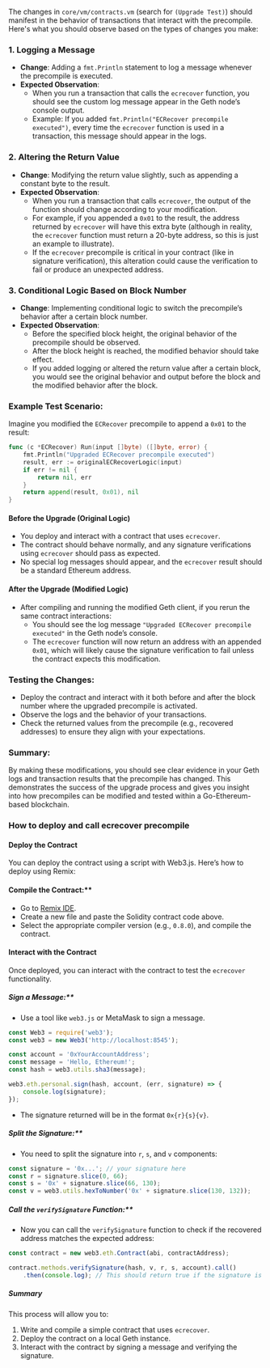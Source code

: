 The changes in `core/vm/contracts.vm` (search for `(Upgrade Test)`) should manifest in the behavior of transactions that interact with the precompile. Here's what you should observe based on the types of changes you make:

### 1. **Logging a Message**
   - **Change**: Adding a `fmt.Println` statement to log a message whenever the precompile is executed.
   - **Expected Observation**:
     - When you run a transaction that calls the `ecrecover` function, you should see the custom log message appear in the Geth node’s console output.
     - Example: If you added `fmt.Println("ECRecover precompile executed")`, every time the `ecrecover` function is used in a transaction, this message should appear in the logs.

### 2. **Altering the Return Value**
   - **Change**: Modifying the return value slightly, such as appending a constant byte to the result.
   - **Expected Observation**:
     - When you run a transaction that calls `ecrecover`, the output of the function should change according to your modification.
     - For example, if you appended a `0x01` to the result, the address returned by `ecrecover` will have this extra byte (although in reality, the `ecrecover` function must return a 20-byte address, so this is just an example to illustrate).
     - If the `ecrecover` precompile is critical in your contract (like in signature verification), this alteration could cause the verification to fail or produce an unexpected address.

### 3. **Conditional Logic Based on Block Number**
   - **Change**: Implementing conditional logic to switch the precompile’s behavior after a certain block number.
   - **Expected Observation**:
     - Before the specified block height, the original behavior of the precompile should be observed.
     - After the block height is reached, the modified behavior should take effect.
     - If you added logging or altered the return value after a certain block, you would see the original behavior and output before the block and the modified behavior after the block.

### Example Test Scenario:

Imagine you modified the `ECRecover` precompile to append a `0x01` to the result:

```go
func (c *ECRecover) Run(input []byte) ([]byte, error) {
    fmt.Println("Upgraded ECRecover precompile executed")
    result, err := originalECRecoverLogic(input)
    if err != nil {
        return nil, err
    }
    return append(result, 0x01), nil
}
```

#### **Before the Upgrade (Original Logic)**
- You deploy and interact with a contract that uses `ecrecover`.
- The contract should behave normally, and any signature verifications using `ecrecover` should pass as expected.
- No special log messages should appear, and the `ecrecover` result should be a standard Ethereum address.

#### **After the Upgrade (Modified Logic)**
- After compiling and running the modified Geth client, if you rerun the same contract interactions:
  - You should see the log message `"Upgraded ECRecover precompile executed"` in the Geth node’s console.
  - The `ecrecover` function will now return an address with an appended `0x01`, which will likely cause the signature verification to fail unless the contract expects this modification.
  
### Testing the Changes:
- Deploy the contract and interact with it both before and after the block number where the upgraded precompile is activated.
- Observe the logs and the behavior of your transactions.
- Check the returned values from the precompile (e.g., recovered addresses) to ensure they align with your expectations.

### Summary:
By making these modifications, you should see clear evidence in your Geth logs and transaction results that the precompile has changed. This demonstrates the success of the upgrade process and gives you insight into how precompiles can be modified and tested within a Go-Ethereum-based blockchain.

### How to deploy and call ecrecover precompile

#### Deploy the Contract

You can deploy the contract using a script with Web3.js. Here’s how to deploy using Remix:

#### Compile the Contract:**
   - Go to [Remix IDE](https://remix.ethereum.org/).
   - Create a new file and paste the Solidity contract code above.
   - Select the appropriate compiler version (e.g., `0.8.0`), and compile the contract.

#### Interact with the Contract

Once deployed, you can interact with the contract to test the `ecrecover` functionality.

##### Sign a Message:**
   - Use a tool like `web3.js` or MetaMask to sign a message.

   ```javascript
   const Web3 = require('web3');
   const web3 = new Web3('http://localhost:8545');

   const account = '0xYourAccountAddress';
   const message = 'Hello, Ethereum!';
   const hash = web3.utils.sha3(message);

   web3.eth.personal.sign(hash, account, (err, signature) => {
       console.log(signature);
   });
   ```

   - The signature returned will be in the format `0x{r}{s}{v}`.

##### Split the Signature:**
   - You need to split the signature into `r`, `s`, and `v` components:

   ```javascript
   const signature = '0x...'; // your signature here
   const r = signature.slice(0, 66);
   const s = '0x' + signature.slice(66, 130);
   const v = web3.utils.hexToNumber('0x' + signature.slice(130, 132));
   ```

##### Call the `verifySignature` Function:**
   - Now you can call the `verifySignature` function to check if the recovered address matches the expected address:

   ```javascript
   const contract = new web3.eth.Contract(abi, contractAddress);

   contract.methods.verifySignature(hash, v, r, s, account).call()
       .then(console.log); // This should return true if the signature is valid
   ```

##### Summary

This process will allow you to:

1. Write and compile a simple contract that uses `ecrecover`.
2. Deploy the contract on a local Geth instance.
3. Interact with the contract by signing a message and verifying the signature.
